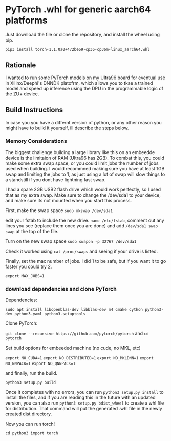 # PyTorch .whl for generic aarch64 platforms

Just download the file or clone the repository, and install the wheel using pip.

`pip3 install torch-1.1.0a0+472be69-cp36-cp36m-linux_aarch64.whl`

## Rationale

I wanted to run some PyTorch models on my Ultra96 board for eventual use in Xilinx/Deephi's DNNDK platofrm, which allows you to tkae a trained model and speed up inference using the DPU in the programmable logic of the ZU+ device.

## Build Instructions

In case you you have a differnt version of python, or any other reason you might have to build it yourself, ill describe the steps below.

### Memory Considerations

The biggest challenge building a large library like this on an embeedde device is the limitaion of RAM (Ultra96 has 2GB). To combat this, you could make some extra swap space, or you could limit jobs the number of jobs used when building. I would recommned making sure you have at least 1GB swap and limiting the jobs to 1, as just using a lot of swap will slow things to a standstill if you dont have lightning fast swap.

I had a spare 2GB USB2 flash drive which would work perfectly, so I used that as my extra swap. Make sure to change the /dev/sda1 to your device, and make sure its not mounted when you start this process.

First, make the swap space `sudo mkswap /dev/sda1`

edit your fstab to include the new drive. `nano /etc/fstab`, comment out any lines you see (replace them once you are done) and add `/dev/sda1 swap swap` at the top of the file. 

Turn on the new swap space `sudo swapon -p 32767 /dev/sda1`

Check it worked using `cat /proc/swaps` and seeing if your drive is listed.

Finally, set the max number of jobs. I did 1 to be safe, but if you want it to go faster you could try 2.

`export MAX_JOBS=1`

### download dependencies and clone PyTorch

Dependencies:

`sudo apt install libopenblas-dev libblas-dev m4 cmake cython python3-dev python3-yaml python3-setuptools`

Clone PyTorch:

`git clone --recursive https://github.com/pytorch/pytorch` and `cd pytorch`

Set build options for embeeded machine (no cude, no MKL, etc)

`export NO_CUDA=1`
`export NO_DISTRIBUTED=1`
`export NO_MKLDNN=1`
`export NO_NNPACK=1`
`export NO_QNNPACK=1`

and finally, run the build.

`python3 setup.py build`

Once it completes with no errors, you can run `python3 setup.py install` to install the files, and if you are reading this in the future with an updated version, you can also run `python3 setup.py bdist_wheel` to create a whl file for distribution. That command will put the generated .whl file in the newly created dist directory.

Now you can run torch!

`cd
python3
import torch`


